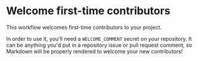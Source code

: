 # Welcome first-time contributors

This workflow welcomes first-time contributors to your project.

In order to use it, you'll need a `WELCOME_COMMENT` secret on your repository. It can be anything you'd put in a repository issue or pull request comment, so Markdown will be properly rendered to welcome your new contributors!
